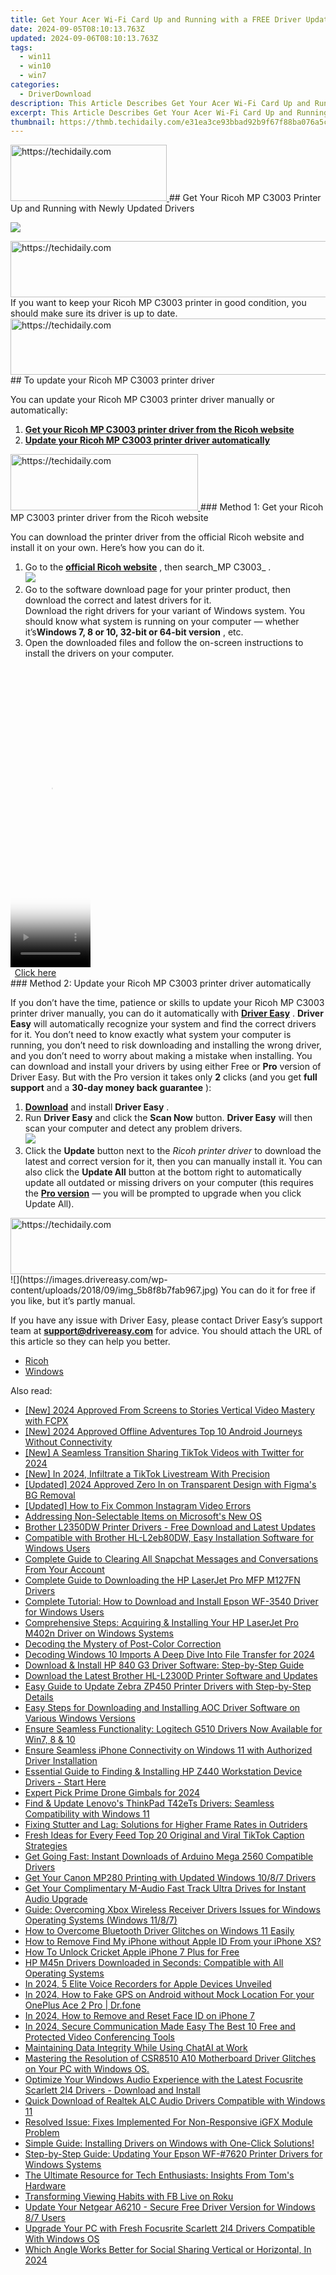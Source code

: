 ```yaml
---
title: Get Your Acer Wi-Fi Card Up and Running with a FREE Driver Update
date: 2024-09-05T08:10:13.763Z
updated: 2024-09-06T08:10:13.763Z
tags:
  - win11
  - win10
  - win7
categories:
  - DriverDownload
description: This Article Describes Get Your Acer Wi-Fi Card Up and Running with a FREE Driver Update
excerpt: This Article Describes Get Your Acer Wi-Fi Card Up and Running with a FREE Driver Update
thumbnail: https://thmb.techidaily.com/e31ea3ce93bbad92b9f67f88ba076a5c1c44f8153a07526aaf66c61ff3070513.jpg
---
```


<!-- affiliate ads begin -->
<a href="https://aligracehair.sjv.io/c/5597632/2135354/19272" target="_top" id="2135354">
  <img src="//a.impactradius-go.com/display-ad/19272-2135354" border="0" alt="https://techidaily.com" width="250" height="90"/>
</a>
<img height="0" width="0" src="https://aligracehair.sjv.io/i/5597632/2135354/19272" style="position:absolute;visibility:hidden;" border="0" />
<!-- affiliate ads end -->
## Get Your Ricoh MP C3003 Printer Up and Running with Newly Updated Drivers

![](https://images.drivereasy.com/wp-content/uploads/2018/09/img_5b90df0bdd55f-228x300.jpg)

<!-- affiliate ads begin -->
<a href="https://appsumo.8odi.net/c/5597632/2129741/7443" target="_top" id="2129741">
  <img src="//a.impactradius-go.com/display-ad/7443-2129741" border="0" alt="https://techidaily.com" width="728" height="90"/>
</a>
<img height="0" width="0" src="https://appsumo.8odi.net/i/5597632/2129741/7443" style="position:absolute;visibility:hidden;" border="0" />
<!-- affiliate ads end -->
If you want to keep your Ricoh MP C3003 printer in good condition, you should make sure its driver is up to date.

<!-- affiliate ads begin -->
<a href="https://appsumo.8odi.net/c/5597632/2137411/7443" target="_top" id="2137411">
  <img src="//a.impactradius-go.com/display-ad/7443-2137411" border="0" alt="https://techidaily.com" width="600" height="90"/>
</a>
<img height="0" width="0" src="https://appsumo.8odi.net/i/5597632/2137411/7443" style="position:absolute;visibility:hidden;" border="0" />
<!-- affiliate ads end -->
## To update your Ricoh MP C3003 printer driver

You can update your Ricoh MP C3003 printer driver manually or automatically:

1. [**Get your Ricoh MP C3003 printer driver from the Ricoh website**](https://tools.techidaily.com/drivereasy/download/)
2. [**Update your Ricoh MP C3003 printer driver automatically**](https://tools.techidaily.com/drivereasy/download/)

<!-- affiliate ads begin -->
<a href="https://aligracehair.sjv.io/c/5597632/2115931/19272" target="_top" id="2115931">
  <img src="//a.impactradius-go.com/display-ad/19272-2115931" border="0" alt="https://techidaily.com" width="300" height="90"/>
</a>
<img height="0" width="0" src="https://aligracehair.sjv.io/i/5597632/2115931/19272" style="position:absolute;visibility:hidden;" border="0" />
<!-- affiliate ads end -->
### Method 1: Get your Ricoh MP C3003 printer driver from the Ricoh website

You can download the printer driver from the official Ricoh website and install it on your own. Here’s how you can do it.

1. Go to the **[official Ricoh website](https://www.ricoh-usa.com/)**  , then search_MP C3003_ .  
![](https://images.drivereasy.com/wp-content/uploads/2018/09/img_5b90df5a0621c.jpg)
2. Go to the software download page for your printer product, then download the correct and latest drivers for it.  
 Download the right drivers for your variant of Windows system. You should know what system is running on your computer — whether it’s**Windows 7, 8 or 10, 32-bit or 64-bit version** , etc.
3. Open the downloaded files and follow the on-screen instructions to install the drivers on your computer.

<!-- affiliate ads begin -->
<span id="1977023">
					<video width="128" height="480" style="cursor:pointer"
           poster="//a.impactradius-go.com/display-clicktoplayimage/1977023.png"
           onclick="if(!this.playClicked){this.play();this.setAttribute('controls',true);this.playClicked=true;}">
	   <source src="//a.impactradius-go.com/display-ad/22993-1977023">
	   <img src="//a.impactradius-go.com/display-clicktoplayimage/1977023.png" style="border: none; height: 100%; width: 100%; object-fit: contain">
	</video>
	<div style="width:80px;text-align:center"><a href="javascript:window.open(decodeURIComponent('https%3A%2F%2Fhomestyler.sjv.io%2Fc%2F5597632%2F1977023%2F22993'), '_blank');void(0);">Click here</a></div>
</span>
<img height="0" width="0" src="https://imp.pxf.io/i/5597632/1977023/22993" style="position:absolute;visibility:hidden;" border="0" />
<!-- affiliate ads end -->
### Method 2: Update your Ricoh MP C3003 printer driver automatically

If you don’t have the time, patience or skills to update your Ricoh MP C3003 printer driver manually, you can do it automatically with [**Driver Easy**](https://tools.techidaily.com/drivereasy/download/) . **Driver Easy**  will automatically recognize your system and find the correct drivers for it. You don’t need to know exactly what system your computer is running, you don’t need to risk downloading and installing the wrong driver, and you don’t need to worry about making a mistake when installing.  You can download and install your drivers by using either Free or **Pro**  version of Driver Easy. But with the Pro version it takes only **2**  clicks (and you get **full support** and a **30-day money back guarantee** ):

1. [**Download**](https://tools.techidaily.com/drivereasy/download/) and install **Driver Easy** .
2. Run **Driver Easy** and click the **Scan Now** button. **Driver Easy**  will then scan your computer and detect any problem drivers.  
![](https://images.drivereasy.com/wp-content/uploads/2018/09/img_5b8f8b5a6d802.jpg)
3. Click the **Update**  button next to the _Ricoh printer driver_ to download the latest and correct version for it, then you can manually install it. You can also click the **Update All**  button at the bottom right to automatically update all outdated or missing drivers on your computer (this requires the **[Pro version](https://tools.techidaily.com/drivereasy/download/)**  — you will be prompted to upgrade when you click Update All).  
<!-- affiliate ads begin -->
<a href="https://ephamedtechinc.pxf.io/c/5597632/2137211/26400" target="_top" id="2137211">
  <img src="//a.impactradius-go.com/display-ad/26400-2137211" border="0" alt="https://techidaily.com" width="728" height="90"/>
</a>
<img height="0" width="0" src="https://ephamedtechinc.pxf.io/i/5597632/2137211/26400" style="position:absolute;visibility:hidden;" border="0" />
<!-- affiliate ads end -->
![](https://images.drivereasy.com/wp-content/uploads/2018/09/img_5b8f8b7fab967.jpg)  
 You can do it for free if you like, but it’s partly manual.

 If you have any issue with Driver Easy, please contact Driver Easy’s support team at **[support@drivereasy.com](https://tools.techidaily.com/drivereasy/download/)**  for advice. You should attach the URL of this article so they can help you better.

* [Ricoh](https://tools.techidaily.com/drivereasy/download/)
* [Windows](https://tools.techidaily.com/drivereasy/download/)

<ins class="adsbygoogle"
     style="display:block"
     data-ad-format="autorelaxed"
     data-ad-client="ca-pub-7571918770474297"
     data-ad-slot="1223367746"></ins>



<ins class="adsbygoogle"
     style="display:block"
     data-ad-client="ca-pub-7571918770474297"
     data-ad-slot="8358498916"
     data-ad-format="auto"
     data-full-width-responsive="true"></ins>

<span class="atpl-alsoreadstyle">Also read:</span>
<div><ul>
<li><a href="https://instagram-videos.techidaily.com/new-2024-approved-from-screens-to-stories-vertical-video-mastery-with-fcpx/"><u>[New] 2024 Approved  From Screens to Stories  Vertical Video Mastery with FCPX</u></a></li>
<li><a href="https://remote-screen-capture.techidaily.com/new-2024-approved-offline-adventures-top-10-android-journeys-without-connectivity/"><u>[New] 2024 Approved  Offline Adventures  Top 10 Android Journeys Without Connectivity</u></a></li>
<li><a href="https://twitter-clips.techidaily.com/new-a-seamless-transition-sharing-tiktok-videos-with-twitter-for-2024/"><u>[New] A Seamless Transition  Sharing TikTok Videos with Twitter for 2024</u></a></li>
<li><a href="https://tiktok-clips.techidaily.com/new-in-2024-infiltrate-a-tiktok-livestream-with-precision/"><u>[New] In 2024, Infiltrate a TikTok Livestream With Precision</u></a></li>
<li><a href="https://article-files.techidaily.com/updated-2024-approved-zero-in-on-transparent-design-with-figmas-bg-removal/"><u>[Updated] 2024 Approved  Zero In on Transparent Design with Figma's BG Removal</u></a></li>
<li><a href="https://instagram-videos.techidaily.com/updated-how-to-fix-common-instagram-video-errors/"><u>[Updated] How to Fix Common Instagram Video Errors</u></a></li>
<li><a href="https://win11-tips.techidaily.com/addressing-non-selectable-items-on-microsofts-new-os/"><u>Addressing Non-Selectable Items on Microsoft's New OS</u></a></li>
<li><a href="https://win-amazing.techidaily.com/brother-l2350dw-printer-drivers-free-download-and-latest-updates/"><u>Brother L2350DW Printer Drivers - Free Download and Latest Updates</u></a></li>
<li><a href="https://win-amazing.techidaily.com/compatible-with-brother-hl-l2eb80dw-easy-installation-software-for-windows-users/"><u>Compatible with Brother HL-L2eb80DW, Easy Installation Software for Windows Users</u></a></li>
<li><a href="https://os-tips.techidaily.com/complete-guide-to-clearing-all-snapchat-messages-and-conversations-from-your-account/"><u>Complete Guide to Clearing All Snapchat Messages and Conversations From Your Account</u></a></li>
<li><a href="https://win-amazing.techidaily.com/complete-guide-to-downloading-the-hp-laserjet-pro-mfp-m127fn-drivers/"><u>Complete Guide to Downloading the HP LaserJet Pro MFP M127FN Drivers</u></a></li>
<li><a href="https://win-amazing.techidaily.com/complete-tutorial-how-to-download-and-install-epson-wf-3540-driver-for-windows-users/"><u>Complete Tutorial: How to Download and Install Epson WF-3540 Driver for Windows Users</u></a></li>
<li><a href="https://win-amazing.techidaily.com/comprehensive-steps-acquiring-and-installing-your-hp-laserjet-pro-m402n-driver-on-windows-systems/"><u>Comprehensive Steps: Acquiring & Installing Your HP LaserJet Pro M402n Driver on Windows Systems</u></a></li>
<li><a href="https://extra-lessons.techidaily.com/decoding-the-mystery-of-post-color-correction/"><u>Decoding the Mystery of Post-Color Correction</u></a></li>
<li><a href="https://article-helps.techidaily.com/decoding-windows-10-imports-a-deep-dive-into-file-transfer-for-2024/"><u>Decoding Windows 10 Imports  A Deep Dive Into File Transfer for 2024</u></a></li>
<li><a href="https://win-amazing.techidaily.com/download-and-install-hp-840-g3-driver-software-step-by-step-guide/"><u>Download & Install HP 840 G3 Driver Software: Step-by-Step Guide</u></a></li>
<li><a href="https://win-amazing.techidaily.com/download-the-latest-brother-hl-l2300d-printer-software-and-updates/"><u>Download the Latest Brother HL-L2300D Printer Software and Updates</u></a></li>
<li><a href="https://win-amazing.techidaily.com/easy-guide-to-update-zebra-zp450-printer-drivers-with-step-by-step-details/"><u>Easy Guide to Update Zebra ZP450 Printer Drivers with Step-by-Step Details</u></a></li>
<li><a href="https://win-amazing.techidaily.com/easy-steps-for-downloading-and-installing-aoc-driver-software-on-various-windows-versions/"><u>Easy Steps for Downloading and Installing AOC Driver Software on Various Windows Versions</u></a></li>
<li><a href="https://win-amazing.techidaily.com/ensure-seamless-functionality-logitech-g510-drivers-now-available-for-win7-8-and-10/"><u>Ensure Seamless Functionality: Logitech G510 Drivers Now Available for Win7, 8 & 10</u></a></li>
<li><a href="https://win-amazing.techidaily.com/ensure-seamless-iphone-connectivity-on-windows-11-with-authorized-driver-installation/"><u>Ensure Seamless iPhone Connectivity on Windows 11 with Authorized Driver Installation</u></a></li>
<li><a href="https://win-amazing.techidaily.com/essential-guide-to-finding-and-installing-hp-z440-workstation-device-drivers-start-here/"><u>Essential Guide to Finding & Installing HP Z440 Workstation Device Drivers - Start Here</u></a></li>
<li><a href="https://some-techniques.techidaily.com/expert-pick-prime-drone-gimbals-for-2024/"><u>Expert Pick  Prime Drone Gimbals for 2024</u></a></li>
<li><a href="https://win-amazing.techidaily.com/find-and-update-lenovos-thinkpad-t42ets-drivers-seamless-compatibility-with-windows-11/"><u>Find & Update Lenovo's ThinkPad T42eTs Drivers: Seamless Compatibility with Windows 11</u></a></li>
<li><a href="https://win-blog.techidaily.com/fixing-stutter-and-lag-solutions-for-higher-frame-rates-in-outriders/"><u>Fixing Stutter and Lag: Solutions for Higher Frame Rates in Outriders</u></a></li>
<li><a href="https://tiktok-video-files.techidaily.com/fresh-ideas-for-every-feed-top-20-original-and-viral-tiktok-caption-strategies/"><u>Fresh Ideas for Every Feed  Top 20 Original and Viral TikTok Caption Strategies</u></a></li>
<li><a href="https://win-amazing.techidaily.com/get-going-fast-instant-downloads-of-arduino-mega-2560-compatible-drivers/"><u>Get Going Fast: Instant Downloads of Arduino Mega 2560 Compatible Drivers</u></a></li>
<li><a href="https://win-amazing.techidaily.com/get-your-canon-mp280-printing-with-updated-windows-1087-drivers/"><u>Get Your Canon MP280 Printing with Updated Windows 10/8/7 Drivers</u></a></li>
<li><a href="https://win-amazing.techidaily.com/get-your-complimentary-m-audio-fast-track-ultra-drives-for-instant-audio-upgrade/"><u>Get Your Complimentary M-Audio Fast Track Ultra Drives for Instant Audio Upgrade</u></a></li>
<li><a href="https://win-amazing.techidaily.com/guide-overcoming-xbox-wireless-receiver-drivers-issues-for-windows-operating-systems-windows-1187/"><u>Guide: Overcoming Xbox Wireless Receiver Drivers Issues for Windows Operating Systems (Windows 11/8/7)</u></a></li>
<li><a href="https://win-amazing.techidaily.com/how-to-overcome-bluetooth-driver-glitches-on-windows-11-easily/"><u>How to Overcome Bluetooth Driver Glitches on Windows 11 Easily</u></a></li>
<li><a href="https://activate-lock.techidaily.com/how-to-remove-find-my-iphone-without-apple-id-from-your-iphone-xs-by-drfone-ios/"><u>How to Remove Find My iPhone without Apple ID From your iPhone XS?</u></a></li>
<li><a href="https://sim-unlock.techidaily.com/how-to-unlock-cricket-apple-iphone-7-plus-for-free-by-drfone-ios/"><u>How To Unlock Cricket Apple iPhone 7 Plus for Free</u></a></li>
<li><a href="https://win-amazing.techidaily.com/hp-m45n-drivers-downloaded-in-seconds-compatible-with-all-operating-systems/"><u>HP M45n Drivers Downloaded in Seconds: Compatible with All Operating Systems</u></a></li>
<li><a href="https://on-screen-recording.techidaily.com/in-2024-5-elite-voice-recorders-for-apple-devices-unveiled/"><u>In 2024, 5 Elite Voice Recorders for Apple Devices Unveiled</u></a></li>
<li><a href="https://android-location.techidaily.com/in-2024-how-to-fake-gps-on-android-without-mock-location-for-your-oneplus-ace-2-pro-drfone-by-drfone-virtual/"><u>In 2024, How to Fake GPS on Android without Mock Location For your OnePlus Ace 2 Pro | Dr.fone</u></a></li>
<li><a href="https://ios-unlock.techidaily.com/in-2024-how-to-remove-and-reset-face-id-on-iphone-7-by-drfone-ios/"><u>In 2024, How to Remove and Reset Face ID on iPhone 7</u></a></li>
<li><a href="https://visual-screen-recording.techidaily.com/in-2024-secure-communication-made-easy-the-best-10-free-and-protected-video-conferencing-tools/"><u>In 2024, Secure Communication Made Easy  The Best 10 Free and Protected Video Conferencing Tools</u></a></li>
<li><a href="https://tech-revival.techidaily.com/maintaining-data-integrity-while-using-chatai-at-work/"><u>Maintaining Data Integrity While Using ChatAI at Work</u></a></li>
<li><a href="https://win-amazing.techidaily.com/1722969545710-mastering-the-resolution-of-csr8510-a10-motherboard-driver-glitches-on-your-pc-with-windows-os/"><u>Mastering the Resolution of CSR8510 A10 Motherboard Driver Glitches on Your PC with Windows OS.</u></a></li>
<li><a href="https://win-amazing.techidaily.com/optimize-your-windows-audio-experience-with-the-latest-focusrite-scarlett-2i4-drivers-download-and-install/"><u>Optimize Your Windows Audio Experience with the Latest Focusrite Scarlett 2I4 Drivers - Download and Install</u></a></li>
<li><a href="https://win-amazing.techidaily.com/quick-download-of-realtek-alc-audio-drivers-compatible-with-windows-11/"><u>Quick Download of Realtek ALC Audio Drivers Compatible with Windows 11</u></a></li>
<li><a href="https://win-amazing.techidaily.com/resolved-issue-fixes-implemented-for-non-responsive-igfx-module-problem/"><u>Resolved Issue: Fixes Implemented For Non-Responsive iGFX Module Problem</u></a></li>
<li><a href="https://win-amazing.techidaily.com/1722967850739-simple-guide-installing-drivers-on-windows-with-one-click-solutions/"><u>Simple Guide: Installing Drivers on Windows with One-Click Solutions!</u></a></li>
<li><a href="https://win-amazing.techidaily.com/step-by-step-guide-updating-your-epson-wf-7620-printer-drivers-for-windows-systems/"><u>Step-by-Step Guide: Updating Your Epson WF-#7620 Printer Drivers for Windows Systems</u></a></li>
<li><a href="https://hardware-tips.techidaily.com/the-ultimate-resource-for-tech-enthusiasts-insights-from-toms-hardware/"><u>The Ultimate Resource for Tech Enthusiasts: Insights From Tom's Hardware</u></a></li>
<li><a href="https://facebook-video-content.techidaily.com/transforming-viewing-habits-with-fb-live-on-roku/"><u>Transforming Viewing Habits with FB Live on Roku</u></a></li>
<li><a href="https://win-amazing.techidaily.com/update-your-netgear-a6210-secure-free-driver-version-for-windows-87-users/"><u>Update Your Netgear A6210 - Secure Free Driver Version for Windows 8/7 Users</u></a></li>
<li><a href="https://win-amazing.techidaily.com/upgrade-your-pc-with-fresh-focusrite-scarlett-2i4-drivers-compatible-with-windows-os/"><u>Upgrade Your PC with Fresh Focusrite Scarlett 2I4 Drivers Compatible With Windows OS</u></a></li>
<li><a href="https://facebook-video-files.techidaily.com/which-angle-works-better-for-social-sharing-vertical-or-horizontal-in-2024/"><u>Which Angle Works Better for Social Sharing  Vertical or Horizontal, In 2024</u></a></li>
</ul></div>
